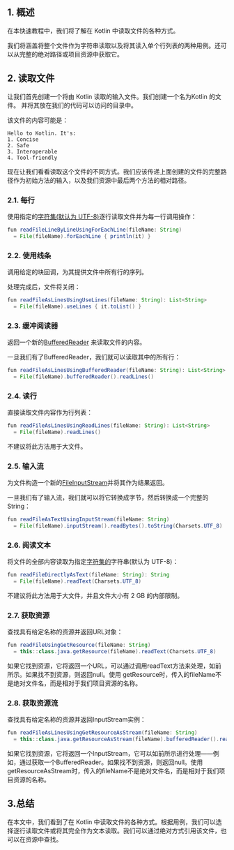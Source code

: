 ## 1. 概述

在本快速教程中，我们将了解在 Kotlin 中读取文件的各种方式。

我们将涵盖将整个文件作为字符串读取以及将其读入单个行列表的两种用例。还可以从完整的绝对路径或项目资源中获取它。

## 2. 读取文件

让我们首先创建一个将由 Kotlin 读取的输入文件。我们创建一个名为Kotlin 的文件。 并将其放在我们的代码可以访问的目录中。

该文件的内容可能是：

```plaintext
Hello to Kotlin. It's:
1. Concise
2. Safe
3. Interoperable
4. Tool-friendly
```

现在让我们看看读取这个文件的不同方式。我们应该传递上面创建的文件的完整路径作为初始方法的输入，以及我们资源中最后两个方法的相对路径。

### 2.1. 每行

使用指定的[字符集(默认为 UTF-8)](https://docs.oracle.com/en/java/javase/11/docs/api/java.base/java/nio/charset/Charset.html)逐行读取文件并为每一行调用操作：

```java
fun readFileLineByLineUsingForEachLine(fileName: String) 
  = File(fileName).forEachLine { println(it) }
```

### 2.2. 使用线条

调用给定的块回调，为其提供文件中所有行的序列。

处理完成后，文件将关闭：

```java
fun readFileAsLinesUsingUseLines(fileName: String): List<String>
  = File(fileName).useLines { it.toList() }
```

### 2.3. 缓冲阅读器

返回一个新的[BufferedReader](https://docs.oracle.com/en/java/javase/11/docs/api/java.base/java/io/BufferedReader.html) 来读取文件的内容。

一旦我们有了BufferedReader，我们就可以读取其中的所有行：

```java
fun readFileAsLinesUsingBufferedReader(fileName: String): List<String>
  = File(fileName).bufferedReader().readLines()
```

### 2.4. 读行

直接读取文件内容作为行列表：

```java
fun readFileAsLinesUsingReadLines(fileName: String): List<String> 
  = File(fileName).readLines()
```

不建议将此方法用于大文件。

### 2.5. 输入流

为文件构造一个新的[FileInputStream](https://docs.oracle.com/en/java/javase/11/docs/api/java.base/java/io/FileInputStream.html)并将其作为结果返回。

一旦我们有了输入流，我们就可以将它转换成字节，然后转换成一个完整的String：

```java
fun readFileAsTextUsingInputStream(fileName: String)
  = File(fileName).inputStream().readBytes().toString(Charsets.UTF_8)
```

### 2.6. 阅读文本

将文件的全部内容读取为指定[字符集的](https://docs.oracle.com/en/java/javase/11/docs/api/java.base/java/nio/charset/Charset.html)字符串(默认为 UTF-8)：

```java
fun readFileDirectlyAsText(fileName: String): String 
  = File(fileName).readText(Charsets.UTF_8)
```

不建议将此方法用于大文件，并且文件大小有 2 GB 的内部限制。

### 2.7. 获取资源

查找具有给定名称的资源并返回URL对象：

```java
fun readFileUsingGetResource(fileName: String) 
  = this::class.java.getResource(fileName).readText(Charsets.UTF_8)
```

如果它找到资源，它将返回一个URL，可以通过调用readText方法来处理，如前所示。如果找不到资源，则返回null。使用 getResource时，传入的fileName不是绝对文件名，而是相对于我们项目资源的名称。

### 2.8. 获取资源流

查找具有给定名称的资源并返回InputStream实例：

```java
fun readFileAsLinesUsingGetResourceAsStream(fileName: String) 
  = this::class.java.getResourceAsStream(fileName).bufferedReader().readLines()
```

如果它找到资源，它将返回一个InputStream，它可以如前所示进行处理——例如，通过获取一个BufferedReader。如果找不到资源，则返回null。使用getResourceAsStream时，传入的fileName不是绝对文件名，而是相对于我们项目资源的名称。

## 3.总结

在本文中，我们看到了在 Kotlin 中读取文件的各种方式。根据用例，我们可以选择逐行读取文件或将其完全作为文本读取。我们可以通过绝对方式引用该文件，也可以在资源中查找。